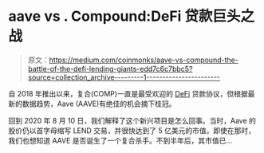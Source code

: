 # aave vs . Compound:DeFi 贷款巨头之战

> 原文：<https://medium.com/coinmonks/aave-vs-compound-the-battle-of-the-defi-lending-giants-edd7c6c7bbc5?source=collection_archive---------1----------------------->

自 2018 年推出以来，复合(COMP)一直是最受欢迎的 [DeFi](https://blog.coincodecap.com/the-ultimate-guide-to-defi-decentralized-finance) 贷款协议，但根据最新的数据趋势，Aave (AAVE)有绝佳的机会摘下桂冠。

回到 2020 年 8 月 10 日，我们解释了这个新兴项目是怎么回事。当时，Aave 的股价仍以首字母缩写 LEND 交易，并很快达到了 5 亿美元的市值，即使在那时，我们也想知道 AAVE 是否诞生了一个复合杀手。不到半年后，其市值已…